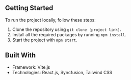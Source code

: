 ## Getting Started

To run the project locally, follow these steps:

1. Clone the repository using `git clone [project link]`.
2. Install all the required packages by running `npm install`.
3. Start the project with `npm start`.


## Built With

- Framework: Vite.js
- Technologies: React.js, Syncfusion, Tailwind CSS


  


